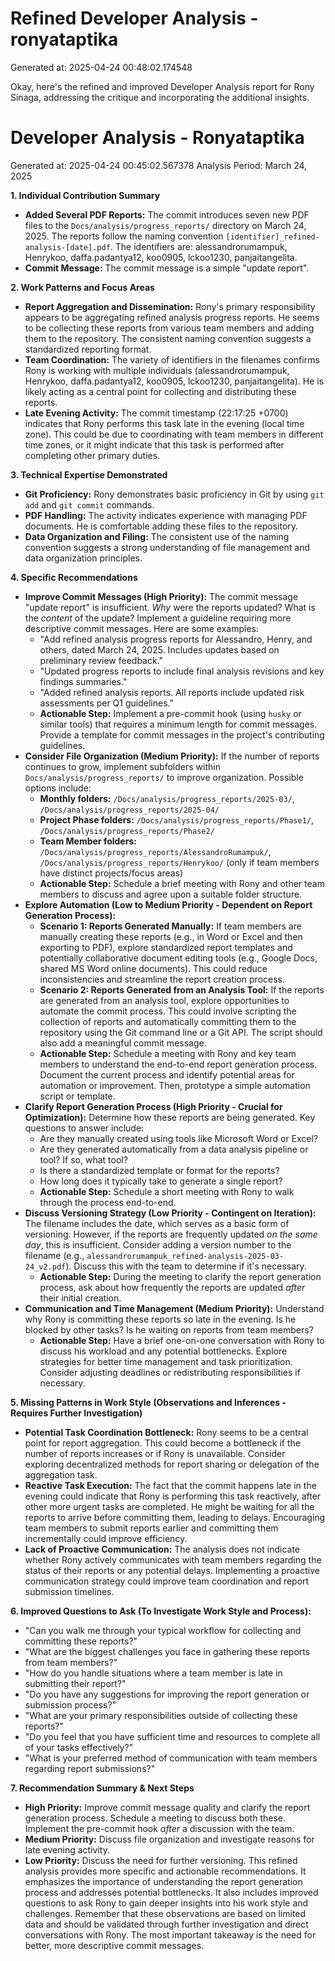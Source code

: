 # Refined Developer Analysis - ronyataptika
Generated at: 2025-04-24 00:48:02.174548

Okay, here's the refined and improved Developer Analysis report for Rony Sinaga, addressing the critique and incorporating the additional insights.

# Developer Analysis - Ronyataptika
Generated at: 2025-04-24 00:45:02.567378
Analysis Period: March 24, 2025

**1. Individual Contribution Summary**

*   **Added Several PDF Reports:**  The commit introduces seven new PDF files to the `Docs/analysis/progress_reports/` directory on March 24, 2025. The reports follow the naming convention `[identifier]_refined-analysis-[date].pdf`. The identifiers are: alessandrorumampuk, Henrykoo, daffa.padantya12, koo0905, lckoo1230, panjaitangelita.
*   **Commit Message:** The commit message is a simple "update report".

**2. Work Patterns and Focus Areas**

*   **Report Aggregation and Dissemination:** Rony's primary responsibility appears to be aggregating refined analysis progress reports. He seems to be collecting these reports from various team members and adding them to the repository.  The consistent naming convention suggests a standardized reporting format.
*   **Team Coordination:** The variety of identifiers in the filenames confirms Rony is working with multiple individuals (alessandrorumampuk, Henrykoo, daffa.padantya12, koo0905, lckoo1230, panjaitangelita). He is likely acting as a central point for collecting and distributing these reports.
*   **Late Evening Activity:** The commit timestamp (22:17:25 +0700) indicates that Rony performs this task late in the evening (local time zone).  This could be due to coordinating with team members in different time zones, or it might indicate that this task is performed after completing other primary duties.

**3. Technical Expertise Demonstrated**

*   **Git Proficiency:** Rony demonstrates basic proficiency in Git by using `git add` and `git commit` commands.
*   **PDF Handling:**  The activity indicates experience with managing PDF documents.  He is comfortable adding these files to the repository.
*   **Data Organization and Filing:** The consistent use of the naming convention suggests a strong understanding of file management and data organization principles.

**4. Specific Recommendations**

*   **Improve Commit Messages (High Priority):**  The commit message "update report" is insufficient.  *Why* were the reports updated? What is the *content* of the update?  Implement a guideline requiring more descriptive commit messages. Here are some examples:
    *   "Add refined analysis progress reports for Alessandro, Henry, and others, dated March 24, 2025. Includes updates based on preliminary review feedback."
    *   "Updated progress reports to include final analysis revisions and key findings summaries."
    *   "Added refined analysis reports.  All reports include updated risk assessments per Q1 guidelines."
    *   **Actionable Step:** Implement a pre-commit hook (using `husky` or similar tools) that requires a minimum length for commit messages.  Provide a template for commit messages in the project's contributing guidelines.
*   **Consider File Organization (Medium Priority):**  If the number of reports continues to grow, implement subfolders within `Docs/analysis/progress_reports/` to improve organization.  Possible options include:
    *   **Monthly folders:** `/Docs/analysis/progress_reports/2025-03/`, `/Docs/analysis/progress_reports/2025-04/`
    *   **Project Phase folders:** `/Docs/analysis/progress_reports/Phase1/`, `/Docs/analysis/progress_reports/Phase2/`
    *   **Team Member folders:** `/Docs/analysis/progress_reports/AlessandroRumampuk/`, `/Docs/analysis/progress_reports/Henrykoo/` (only if team members have distinct projects/focus areas)
    *   **Actionable Step:** Schedule a brief meeting with Rony and other team members to discuss and agree upon a suitable folder structure.
*   **Explore Automation (Low to Medium Priority - Dependent on Report Generation Process):**
    *   **Scenario 1: Reports Generated Manually:**  If team members are manually creating these reports (e.g., in Word or Excel and then exporting to PDF), explore standardized report templates and potentially collaborative document editing tools (e.g., Google Docs, shared MS Word online documents).  This could reduce inconsistencies and streamline the report creation process.
    *   **Scenario 2: Reports Generated from an Analysis Tool:**  If the reports are generated from an analysis tool, explore opportunities to automate the commit process. This could involve scripting the collection of reports and automatically committing them to the repository using the Git command line or a Git API. The script should also add a meaningful commit message.
    *   **Actionable Step:**  Schedule a meeting with Rony and key team members to understand the end-to-end report generation process. Document the current process and identify potential areas for automation or improvement.  Then, prototype a simple automation script or template.
*   **Clarify Report Generation Process (High Priority - Crucial for Optimization):** Determine how these reports are being generated. Key questions to answer include:
    *   Are they manually created using tools like Microsoft Word or Excel?
    *   Are they generated automatically from a data analysis pipeline or tool? If so, what tool?
    *   Is there a standardized template or format for the reports?
    *   How long does it typically take to generate a single report?
    *   **Actionable Step:**  Schedule a short meeting with Rony to walk through the process end-to-end.
*   **Discuss Versioning Strategy (Low Priority - Contingent on Iteration):**  The filename includes the date, which serves as a basic form of versioning. However, if the reports are frequently updated *on the same day*, this is insufficient.  Consider adding a version number to the filename (e.g., `alessandrorumampuk_refined-analysis-2025-03-24_v2.pdf`).  Discuss this with the team to determine if it's necessary.
    *   **Actionable Step:**  During the meeting to clarify the report generation process, ask about how frequently the reports are updated *after* their initial creation.
*  **Communication and Time Management (Medium Priority):** Understand why Rony is committing these reports so late in the evening.  Is he blocked by other tasks?  Is he waiting on reports from team members?
    * **Actionable Step:** Have a brief one-on-one conversation with Rony to discuss his workload and any potential bottlenecks. Explore strategies for better time management and task prioritization. Consider adjusting deadlines or redistributing responsibilities if necessary.

**5. Missing Patterns in Work Style (Observations and Inferences - Requires Further Investigation)**

*   **Potential Task Coordination Bottleneck:** Rony seems to be a central point for report aggregation. This could become a bottleneck if the number of reports increases or if Rony is unavailable. Consider exploring decentralized methods for report sharing or delegation of the aggregation task.
*   **Reactive Task Execution:** The fact that the commit happens late in the evening could indicate that Rony is performing this task reactively, after other more urgent tasks are completed. He might be waiting for all the reports to arrive before committing them, leading to delays. Encouraging team members to submit reports earlier and committing them incrementally could improve efficiency.
* **Lack of Proactive Communication:** The analysis does not indicate whether Rony actively communicates with team members regarding the status of their reports or any potential delays. Implementing a proactive communication strategy could improve team coordination and report submission timelines.

**6. Improved Questions to Ask (To Investigate Work Style and Process):**

*   "Can you walk me through your typical workflow for collecting and committing these reports?"
*   "What are the biggest challenges you face in gathering these reports from team members?"
*   "How do you handle situations where a team member is late in submitting their report?"
*   "Do you have any suggestions for improving the report generation or submission process?"
*   "What are your primary responsibilities outside of collecting these reports?"
*   "Do you feel that you have sufficient time and resources to complete all of your tasks effectively?"
*   "What is your preferred method of communication with team members regarding report submissions?"

**7. Recommendation Summary & Next Steps**

* **High Priority:**  Improve commit message quality and clarify the report generation process. Schedule a meeting to discuss both these. Implement the pre-commit hook *after* a discussion with the team.
* **Medium Priority:** Discuss file organization and investigate reasons for late evening activity.
* **Low Priority:**  Discuss the need for further versioning.
This refined analysis provides more specific and actionable recommendations. It emphasizes the importance of understanding the report generation process and addresses potential bottlenecks. It also includes improved questions to ask Rony to gain deeper insights into his work style and challenges. Remember that these observations are based on limited data and should be validated through further investigation and direct conversations with Rony. The most important takeaway is the need for better, more descriptive commit messages.
